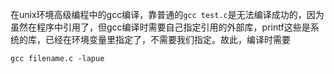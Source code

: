 在unix环境高级编程中的gcc编译，靠普通的`gcc test.c`是无法编译成功的，因为虽然在程序中引用了，但gcc编译时需要自己指定引用的外部库，printf这些是系统的库，已经在环境变量里指定了，不需要我们指定。故此，编译时需要

```
gcc filename.c -lapue
```

